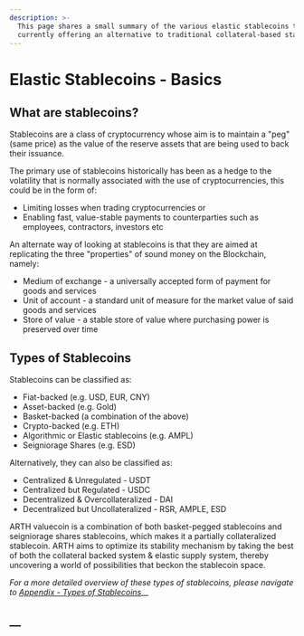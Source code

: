 ```yaml
---
description: >-
  This page shares a small summary of the various elastic stablecoins that are
  currently offering an alternative to traditional collateral-based stablecoins.
---
```


# Elastic Stablecoins - Basics

## What are stablecoins?

Stablecoins are a class of cryptocurrency whose aim is to maintain a "peg" \(same price\) as the value of the reserve assets that are being used to back their issuance.

The primary use of stablecoins historically has been as a hedge to the volatility that is normally associated with the use of cryptocurrencies, this could be in the form of:

* Limiting losses when trading cryptocurrencies or 
* Enabling fast, value-stable payments to counterparties such as employees, contractors, investors etc

An alternate way of looking at stablecoins is that they are aimed at replicating the three "properties" of sound money on the Blockchain, namely:

* Medium of exchange - a universally accepted form of payment for goods and services
* Unit of account - a standard unit of measure for the market value of said goods and services
* Store of value - a stable store of value where purchasing power is preserved over time

## Types of Stablecoins

Stablecoins can be classified as:

* Fiat-backed \(e.g. USD, EUR, CNY\)
* Asset-backed \(e.g. Gold\)
* Basket-backed \(a combination of the above\)
* Crypto-backed \(e.g. ETH\)
* Algorithmic or Elastic stablecoins \(e.g. AMPL\)
* Seigniorage Shares \(e.g. ESD\)

Alternatively, they can also be classified as:

* Centralized & Unregulated - USDT
* Centralized but Regulated - USDC
* Decentralized & Overcollateralized - DAI
* Decentralized but Uncollateralized - RSR, AMPLE, ESD

ARTH valuecoin is a combination of both basket-pegged stablecoins and seigniorage shares stablecoins, which makes it a partially collateralized stablecoin. ARTH aims to optimize its stability mechanism by taking the best of both the collateral backed system & elastic supply system, thereby uncovering a world of possibilities that beckon the stablecoin space.

_For a more detailed overview of these types of stablecoins, please navigate to_ [_Appendix - Types of Stablecoins_](https://mahadao.gitbook.io/mahahub/appendix-typesofstablecoins/untitled)\_\_

## \_\_

